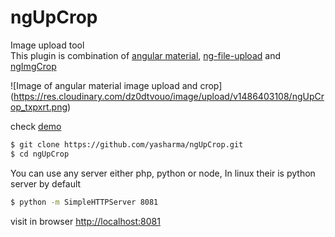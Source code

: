 # ngUpCrop
Image upload tool  
This plugin is combination of [angular material](material.angularjs.org/latest/getting-started), [ng-file-upload](https://github.com/danialfarid/ng-file-upload) and [ngImgCrop](https://github.com/alexk111/ngImgCrop)

![Image of angular material image upload and crop]
(https://res.cloudinary.com/dz0dtvouo/image/upload/v1486403108/ngUpCrop_txpxrt.png)

check [demo](https://yasharma.github.io/ngUpCrop/)

```bash
$ git clone https://github.com/yasharma/ngUpCrop.git
$ cd ngUpCrop
```

You can use any server either php, python or node, In linux their is python server by default

```bash
$ python -m SimpleHTTPServer 8081
```

visit in browser [http://localhost:8081](http://localhost:8081)